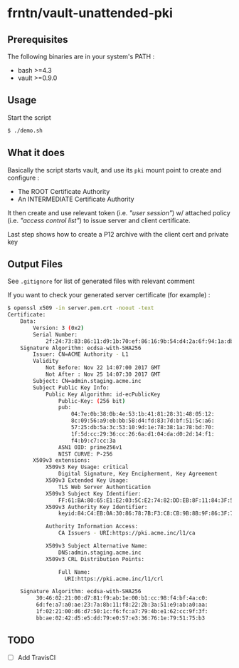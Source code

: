 # frntn/vault-unattended-pki

## Prerequisites

The following binaries are in your system's PATH :

- bash >=4.3
- vault >=0.9.0

## Usage 

Start the script

```bash
$ ./demo.sh
```

## What it does

Basically the script starts vault, and use its `pki` mount point to create and configure :

- The ROOT Certificate Authority
- An INTERMEDIATE Certificate Authority


It then create and use relevant token (i.e. _"user session"_) w/ attached policy (i.e. _"access control list"_) to issue server and client certificate.

Last step shows how to create a P12 archive with the client cert and private key

## Output Files

See `.gitignore` for list of generated files with relevant comment

If you want to check your generated server certificate (for example) :
```bash
$ openssl x509 -in server.pem.crt -noout -text
Certificate:
    Data:
        Version: 3 (0x2)
        Serial Number:
            2f:24:73:83:86:11:d9:1b:70:ef:86:16:9b:54:d4:2a:6f:94:1a:db
    Signature Algorithm: ecdsa-with-SHA256
        Issuer: CN=ACME Authority - L1
        Validity
            Not Before: Nov 22 14:07:00 2017 GMT
            Not After : Nov 25 14:07:30 2017 GMT
        Subject: CN=admin.staging.acme.inc
        Subject Public Key Info:
            Public Key Algorithm: id-ecPublicKey
                Public-Key: (256 bit)
                pub: 
                    04:7e:0b:38:0b:4e:53:1b:41:81:28:31:48:05:12:
                    8c:09:56:a9:eb:bb:58:d4:fd:83:7d:bf:51:5c:a6:
                    57:25:db:5a:3c:53:10:9d:1e:78:38:1a:78:bd:70:
                    1f:5d:cc:29:36:cc:26:6a:d1:04:da:d0:2d:14:f1:
                    f4:b9:c7:cc:3a
                ASN1 OID: prime256v1
                NIST CURVE: P-256
        X509v3 extensions:
            X509v3 Key Usage: critical
                Digital Signature, Key Encipherment, Key Agreement
            X509v3 Extended Key Usage: 
                TLS Web Server Authentication
            X509v3 Subject Key Identifier: 
                FF:61:BA:80:65:E1:E2:03:5C:E2:74:82:DD:EB:8F:11:84:3F:53:EC
            X509v3 Authority Key Identifier: 
                keyid:84:C4:EB:0A:30:86:78:7B:F3:C8:CB:9B:8B:9F:86:3F:7F:63:01:B9

            Authority Information Access: 
                CA Issuers - URI:https://pki.acme.inc/l1/ca

            X509v3 Subject Alternative Name: 
                DNS:admin.staging.acme.inc
            X509v3 CRL Distribution Points: 

                Full Name:
                  URI:https://pki.acme.inc/l1/crl

    Signature Algorithm: ecdsa-with-SHA256
         30:46:02:21:00:d7:81:f9:ab:1e:00:b1:cc:98:f4:bf:4a:c0:
         6d:fe:a7:a0:ae:23:7a:8b:11:f8:22:2b:3a:51:e9:ab:a0:aa:
         1f:02:21:00:d6:d7:50:1c:f6:fc:a7:79:4b:e1:62:cc:9f:3f:
         bb:ae:02:42:d5:e5:dd:79:e0:57:e3:36:76:1e:79:51:75:b3

```

## TODO

- [ ] Add TravisCI
